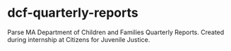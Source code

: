 # dcf-quarterly-reports
Parse MA Department of Children and Families Quarterly Reports. Created during internship at Citizens for Juvenile Justice. 